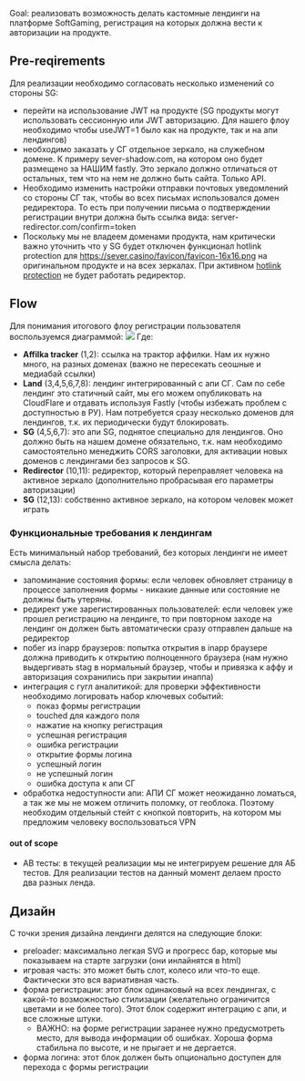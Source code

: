Goal: реализовать возможность делать кастомные лендинги на платформе SoftGaming, регистрация на которых должна вести к авторизации на продукте.

## Pre-reqirements
Для реализации необходимо согласовать несколько изменений со стороны SG:
- перейти на использование JWT на продукте (SG продукты могут использовать сессионную или JWT авторизацию. Для нашего флоу необходимо чтобы useJWT=1 было как на продукте, так и на апи лендингов)
- необходимо заказать у СГ отдельное зеркало, на служебном домене. К примеру sever-shadow.com, на котором оно будет размещено за НАШИМ fastly. Это зеркало должно отличаться от остальных, тем что на нем не должно быть сайта. Только API.
- Необходимо изменить настройки отправки почтовых уведомлений со стороны СГ так, чтобы во всех письмах использовался домен редиректора. То есть при получении письма о подтверждении регистрации внутри должна быть ссылка вида: server-redirector.com/confirm=token
- Поскольку мы не владеем доменами продукта, нам критически важно уточнить что у SG будет отключен функционал hotlink  protection для https://sever.casino/favicon/favicon-16x16.png на оригинальном продукте и на всех зеркалах. При активном [hotlink protection](https://developers.cloudflare.com/waf/tools/scrape-shield/hotlink-protection/) не будет работать редиректор.
## Flow
Для понимания итогового флоу регистрации пользователя воспользуемся диаграммой:
[![](https://mermaid.ink/img/pako:eNptU1tv2jAU_itHftpEiiBQIHnohLYJbWLSBEWTprycJibxSOzMdmAU8d97HENhgkhRYn-Xc7MPLFUZZzEz_G_DZcq_CMw1VonExirZVC9cJxLowdQqDStAAz9L3J-3a9RWpKJGaWHqwOl6LcoNwrPGdHOPNXesOcrsFoLlzIHL2R1o4ZAFz4TmLhNieNIKHp6eYBrDVhhhDaCLj5ZDKeTGU6YtZRVDrdVWpDwDbFGwCkpKRMgcOmAs5teW8xhUzWXLAPeSbwm24JChRfhQoSgDytEY4DbtfrzSdqiEGCrccNhiKTKXjnYNNhaaWsnWwfOpYhI8uOz2qtHeWxivC0iVC2M1WkEqLEu149n9QJ7J9TnQPXtAfSFysi_o46K50Aa-_3qG_8ypBd-gwC2nhv3Z2QB2BVrXtUx98sT5u_1MOUC7AaXcD-hitLjF_QQ6ztdTFxcr4SKmtsESKqH1HfJV9e2QPO00Dqrjpno6zoXS4pVDY6hJL3vHYgHLtchYbHXDA1ZxTUOlJTs4fcJo2BVPWEy_GepNwhJ5JA0dyN9KVWeZVk1esHiNpaFVU7txn67R-67mMuP6s2qkZXG_9zhoXVh8YP9o3Y-6_f5kMhhNonHYfxwQumfxaNQdRpPheDgMaTMcjY8Be23j9rrjKAoHYa836o3DKJoEzF3X5V6m56Soz9TkH_5yt3f8nNrXFjlldnwDeFpBfQ?type=png)](https://mermaid.live/edit#pako:eNptU1tv2jAU_itHftpEiiBQIHnohLYJbWLSBEWTprycJibxSOzMdmAU8d97HENhgkhRYn-Xc7MPLFUZZzEz_G_DZcq_CMw1VonExirZVC9cJxLowdQqDStAAz9L3J-3a9RWpKJGaWHqwOl6LcoNwrPGdHOPNXesOcrsFoLlzIHL2R1o4ZAFz4TmLhNieNIKHp6eYBrDVhhhDaCLj5ZDKeTGU6YtZRVDrdVWpDwDbFGwCkpKRMgcOmAs5teW8xhUzWXLAPeSbwm24JChRfhQoSgDytEY4DbtfrzSdqiEGCrccNhiKTKXjnYNNhaaWsnWwfOpYhI8uOz2qtHeWxivC0iVC2M1WkEqLEu149n9QJ7J9TnQPXtAfSFysi_o46K50Aa-_3qG_8ypBd-gwC2nhv3Z2QB2BVrXtUx98sT5u_1MOUC7AaXcD-hitLjF_QQ6ztdTFxcr4SKmtsESKqH1HfJV9e2QPO00Dqrjpno6zoXS4pVDY6hJL3vHYgHLtchYbHXDA1ZxTUOlJTs4fcJo2BVPWEy_GepNwhJ5JA0dyN9KVWeZVk1esHiNpaFVU7txn67R-67mMuP6s2qkZXG_9zhoXVh8YP9o3Y-6_f5kMhhNonHYfxwQumfxaNQdRpPheDgMaTMcjY8Be23j9rrjKAoHYa836o3DKJoEzF3X5V6m56Soz9TkH_5yt3f8nNrXFjlldnwDeFpBfQ)
Где:
- **Affilka tracker** (1,2): ссылка на трактор аффилки. Нам их нужно много, на разных доменах (важно не пересекать сеошные и медиабай ссылки)
- **Land** (3,4,5,6,7,8): лендинг интегрированный с апи СГ. Сам по себе лендинг это статичный сайт, мы его можем опубликовать на CloudFlare и отдавать используя Fastly (чтобы избежать проблем с доступностью в РУ). Нам потребуется сразу несколько доменов для лендингов, т.к. их периодически будут блокировать.
- **SG** (4,5,6,7): это апи SG, поднятое специально для лендингов. Оно должно быть на нашем домене обязательно, т.к. нам необходимо самостоятельно менеджить  CORS заголовки, для активации новых доменов с лендингами без запросов к SG.
- **Redirector** (10,11): редиректор, который переправляет человека на активное зеркало (дополнительно пробрасывая его параметры авторизации)
- **SG** (12,13): собственно активное зеркало, на котором человек может играть

### Функциональные требования к лендингам
Есть минимальный набор требований, без которых лендинги не имеет смысла делать:
- запоминание состояния формы: если человек обновляет страницу в процессе заполнения формы - никакие данные или состояние не должны быть утеряны.
- редирект уже зарегистированных пользователей: если человек уже прошел регистрацию на лендинге, то при повторном заходе на лендинг он должен быть автоматически сразу отправлен дальше на редиректор
- побег из inapp браузеров: попытка открытия в inapp браузере должна приводить к открытию полноценного браузера (нам нужно выдергивать stag в нормальный браузер, чтобы и привязка к аффу и авторизация сохранились при закрытии инаппа)
- интеграция с гугл аналитикой: для проверки эффективности необходимо логировать набор ключевых событий:
	- показ формы регистрации
	- touched для каждого поля
	- нажатие на кнопку регистрация
	- успешная регистрация
	- ошибка регистрации
	- открытие формы логина
	- успешный логин
	- не успешный логин
	- ошибка доступа к апи СГ
- обработка недоступности апи: АПИ СГ может неожиданно ломаться, а так же мы не можем отличить поломку, от геоблока. Поэтому необходим отдельный стейт с кнопкой повторить, на котором мы предложим человеку воспользоваться VPN
#### out of scope
- AB тесты: в текущей реализации мы не интегрируем решение для АБ тестов. Для реализации тестов на данный момент делаем просто два разных ленда.

## Дизайн
С точки зрения дизайна лендинги делятся на следующие блоки:
- preloader: максимально легкая SVG и прогресс бар, которые мы показываем на старте загрузки (они инлайнятся в html)
- игровая часть: это может быть слот, колесо или что-то еще. Фактически это вся вариативная часть.
- форма регистрации: этот блок одинаковый на всех лендингах, с какой-то возможностью стилизации (желательно ограничится цветами и не более того). Этот блок содержит интеграцию с апи, и все сложные штуки.
	- ВАЖНО: на форме регистрации заранее нужно предусмотреть место, для вывода информации об ошибках. Хороша форма стабильна по высоте, и не прыгает и не дергается.
- форма логина: этот блок должен быть опционально доступен для перехода с формы регистрации

